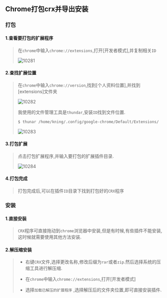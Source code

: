 ## Chrome打包crx并导出安装

### 打包

#### 1.查看要打包的扩展程序

> 在`chrome`中输入`chrome://extensions`,打开[开发者模式],并复制相关`ID`
>
> ![10281](https://gitee.com/ningwenyan/My_chat_picgo/raw/master/2020-9-7/1599490755361-10281.png)

#### 2.查找扩展位置

> 在`chrome`中输入`chrome://version`,找到[个人资料位置],并找到[extensions]文件夹
>
> ![10282](https://gitee.com/ningwenyan/My_chat_picgo/raw/master/2020-9-7/1599490921389-10282.png)
>
> 我使用的文件管理工具是`thundar`,安装`ID`找到文件位置.
>
> ```bash
> $ thunar /home/kning/.config/google-chrome/Default/Extensions/  
> ```
>
> ![10283](https://gitee.com/ningwenyan/My_chat_picgo/raw/master/2020-9-7/1599491141212-10283.png)

#### 3.打包扩展

> 点击打包扩展程序,并输入要打包的扩展插件目录.
>
> ![10284](https://gitee.com/ningwenyan/My_chat_picgo/raw/master/2020-9-7/1599491291104-10284.png)

#### 4.打包完成

> 打包完成后,可以在插件`ID`目录下找到打包好的`CRX`程序
>

### 安装

#### 1.直接安装

> `CRX`程序可直接拖动到`chrome`浏览器中安装,但是有时候,有些插件不能安装,这时候就需要使用其他方法安装.

#### 2.解压缩安装

> - 右键`CRX`文件,选择更改名称,修改后缀为`rar`或者`zip`.然后选择系统的压缩工具进行解压缩.
>
> - 在`chrome`中输入`chrome://extensions`,打开[开发者模式]
>
> - 选择`加载已解压的扩展程序` ,选择解压后的文件夹位置,即可直接安装插件.
